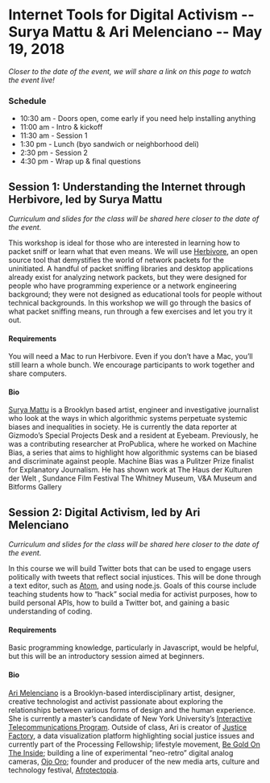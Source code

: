 # Internet Tools for Digital Activism  --  Surya Mattu & Ari Melenciano  --  May 19, 2018
_Closer to the date of the event, we will share a link on this page to watch the event live!_

### Schedule
- 10:30 am - Doors open, come early if you need help installing anything
- 11:00 am - Intro & kickoff
- 11:30 am - Session 1
- 1:30 pm - Lunch (byo sandwich or neighborhood deli)
- 2:30 pm - Session 2
- 4:30 pm - Wrap up & final questions

## Session 1: Understanding the Internet through Herbivore, led by Surya Mattu
_Curriculum and slides for the class will be shared here closer to the date of the event._

This workshop is ideal for those who are interested in learning how to packet sniff or learn what that even means. We will use [Herbivore](https://github.com/samatt/herbivore), an open source tool that demystifies the world of network packets for the uninitiated. A handful of packet sniffing libraries and desktop applications already exist for analyzing network packets, but they were designed for people who have programming experience or a network engineering background; they were not designed as educational tools for people without technical backgrounds. In this workshop we will go through the basics of what packet sniffing means, run through a few exercises and let you try it out.

#### Requirements
You will need a Mac to run Herbivore. Even if you don’t have a Mac, you’ll still learn a whole bunch. We encourage participants to work together and share computers.

#### Bio
[Surya Mattu](http://www.suryamattu.com/) is a Brooklyn based artist, engineer and investigative journalist who look at the ways in which algorithmic systems perpetuate systemic biases and inequalities in society. He is currently the data reporter at Gizmodo’s Special Projects Desk and a resident at Eyebeam. Previously, he was a contributing researcher at ProPublica, where he worked on Machine Bias, a series that aims to highlight how algorithmic systems can be biased and discriminate against people. Machine Bias was a Pulitzer Prize finalist for Explanatory Journalism. He has shown work at The Haus der Kulturen der Welt , Sundance Film Festival The Whitney Museum,  V&A Museum and Bitforms Gallery


## Session 2: Digital Activism, led by Ari Melenciano
_Curriculum and slides for the class will be shared here closer to the date of the event._

In this course we will build Twitter bots that can be used to engage users politically with tweets that reflect social injustices. This will be done through a text editor, such as [Atom](https://atom.io/), and using node.js. Goals of this course include teaching students how to “hack” social media for activist purposes, how to build personal APIs, how to build a Twitter bot, and gaining a basic understanding of coding.

#### Requirements
Basic programming knowledge, particularly in Javascript, would be helpful, but this will be an introductory session aimed at beginners.

#### Bio
[Ari Melenciano](http://www.ariciano.com/) is a Brooklyn-based interdisciplinary artist, designer, creative technologist and activist passionate about exploring the relationships between various forms of design and the human experience. She is currently a master’s candidate of New York University’s [Interactive Telecommunications Program](http://www.itp.nyu.edu/). Outside of class, Ari is creator of [Justice Factory](https://www.instagram.com/justicefactory), a data visualization platform highlighting social justice issues and currently part of the Processing Fellowship; lifestyle movement, [Be Gold On The Inside](https://www.instagram.com/begoldontheinside); building a line of experimental “neo-retro” digital analog cameras, [Ojo Oro](http://www.ariciano.com/ojooro); founder and producer of the new media arts, culture and technology festival, [Afrotectopia](http://www.afrotectopia.com/).
